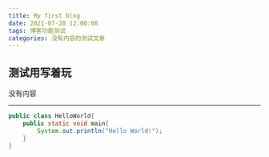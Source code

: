 ```yaml
---
title: My first blog
date: 2021-07-28 12:00:08
tags: 博客功能测试
categories: 没有内容的测试文章
---
```


## 测试用写着玩

没有内容

---

~~~java
public class HelloWorld{
    public static void main{
        System.out.println("Hello World!");
    }
}
~~~

